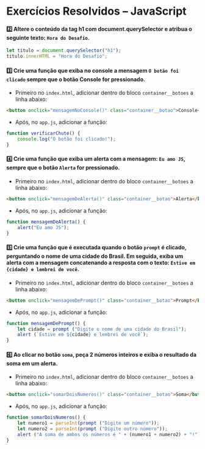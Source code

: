 # Exercícios Resolvidos – JavaScript
#### 2️⃣ Altere o conteúdo da tag h1 com document.querySelector e atribua o seguinte texto: `Hora do Desafio`.

```javascript
let titulo = document.querySelector("h1");
titulo.innerHTML = "Hora do Desafio";
```

#### 3️⃣ Crie uma função que exiba no console a mensagem `O botão foi clicado` sempre que o botão Console for pressionado.

- Primeiro no `index.html`, adicionar dentro do bloco `container__botoes` a linha abaixo:

```html
<button onclick="mensagemNoConsole()" class="container__botao">Console</button>
```
- Após, no `app.js`, adicionar a função:

```javascript
function verificarChute() {
    console.log("O botão foi clicado!");
}
```

#### 4️⃣ Crie uma função que exiba um alerta com a mensagem: `Eu amo JS`, sempre que o botão `Alerta` for pressionado.

- Primeiro no `index.html`, adicionar dentro do bloco `container__botoes` a linha abaixo:

```html
<button onclick="mensagemDeAlerta()" class="container__botao">Alerta</button>
```
- Após, no `app.js`, adicionar a função:

```javascript
function mensagemDeAlerta() {
    alert("Eu amo JS");
}
```

#### 5️⃣ Crie uma função que é executada quando o botão `prompt` é clicado, perguntando o nome de uma cidade do Brasil. Em seguida, exiba um alerta com a mensagem concatenando a resposta com o texto: `Estive em {cidade} e lembrei de você`.

- Primeiro no `index.html`, adicionar dentro do bloco `container__botoes` a linha abaixo:

```html
<button onclick="mensagemDePrompt()" class="container__botao">Prompt</button>
```
- Após, no `app.js`, adicionar a função:

```javascript
function mensagemDePrompt() {
    let cidade = prompt ("Digite o nome de uma cidade do Brasil");
    alert (`Estive em ${cidade} e lembrei de você`);
}
```
#### 6️⃣ Ao clicar no botão `soma`, peça 2 números inteiros e exiba o resultado da soma em um alerta.

- Primeiro no `index.html`, adicionar dentro do bloco `container__botoes` a linha abaixo:

```html
<button onclick="somarDoisNumeros()" class="container__botao">Soma</button>
```
- Após, no `app.js`, adicionar a função:

```javascript
function somarDoisNumeros() {
    let numero1 = parseInt(prompt ("Digite um número"));
    let numero2 = parseInt(prompt ("Digite outro número"));
    alert ("A soma de ambos os números é " + (numero1 + numero2) + "!");
}
```
